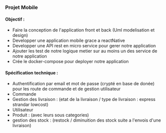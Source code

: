 ### Projet Mobile

#### Objectif :

-   Faire la conception de l'application front et back (Uml modelisation et design)
-   Developper une application mobile grace a reactNative    
-   Developper une API rest en micro service pour gerer notre application
-   Ajouter les test de notre logique metier sur au moins un des service de notre application
-   Crée le docker-compose pour deployer notre application

#### Spécification technique :

- Authentification par email et mot de passe (crypté en base de donée) pour les route de commande et de gestion utilisateur
- Commande
- Gestion des livraison  : (etat de la livraison / type de livraison : express strandar lowcost)
- Utilisateur
- Produit : (avec leurs sous categories) 
- gestion des stock : (restock / diminuition des stock suite a l'envois d'une livraison)
